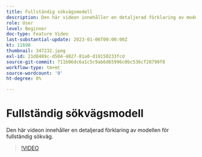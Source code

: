 ```yaml
---
title: Fullständig sökvägsmodell
description: Den här videon innehåller en detaljerad förklaring av modellen för fullständig sökväg.
role: User
level: Beginner
doc-type: Feature Video
last-substantial-update: 2023-01-06T00:00:00Z
kt: 11698
thumbnail: 347232.jpeg
exl-id: 21d8489c-d504-4827-81a0-d10150233fcd
source-git-commit: 711b06dc6a1c5c9ab6d65996c0bc536cf28790f8
workflow-type: tm+mt
source-wordcount: '0'
ht-degree: 0%

---
```


# Fullständig sökvägsmodell

Den här videon innehåller en detaljerad förklaring av modellen för fullständig sökväg.

>[!VIDEO](https://video.tv.adobe.com/v/347232/?quality=12&learn=on)
